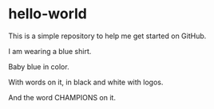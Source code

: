 # hello-world
This is a simple repository to help me get started on GitHub.

I am wearing a blue shirt.

Baby blue in color.

With words on it,
in black and white with logos.

And the word CHAMPIONS on it.
